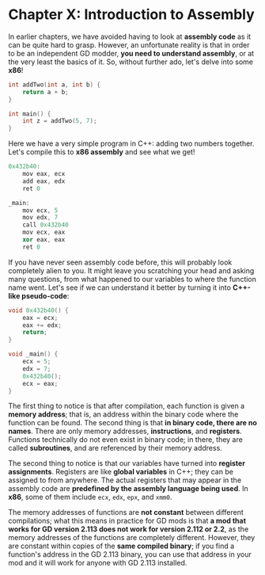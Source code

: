 # Chapter X: Introduction to Assembly

In earlier chapters, we have avoided having to look at **assembly code** as it can be quite hard to grasp. However, an unfortunate reality is that in order to be an independent GD modder, **you need to understand assembly**, or at the very least the basics of it. So, without further ado, let's delve into some **x86**!

```cpp
int addTwo(int a, int b) {
    return a + b;
}

int main() {
    int z = addTwo(5, 7);
}
```
Here we have a very simple program in C++: adding two numbers together. Let's compile this to **x86 assembly** and see what we get!
```cpp
0x432b40:
    mov eax, ecx
    add eax, edx
    ret 0

_main:
    mov ecx, 5
    mov edx, 7
    call 0x432b40
    mov ecx, eax
    xor eax, eax
    ret 0
```

If you have never seen assembly code before, this will probably look completely alien to you. It might leave you scratching your head and asking many questions, from what happened to our variables to where the function name went. Let's see if we can understand it better by turning it into **C++-like pseudo-code**:
```cpp
void 0x432b40() {
    eax = ecx;
    eax += edx;
    return;
}

void _main() {
    ecx = 5;
    edx = 7;
    0x432b40();
    ecx = eax;
}
```

The first thing to notice is that after compilation, each function is given a **memory address**; that is, an address within the binary code where the function can be found. The second thing is that **in binary code, there are no names**. There are only memory addresses, **instructions**, and **registers**. Functions technically do not even exist in binary code; in there, they are called **subroutines**, and are referenced by their memory address.

The second thing to notice is that our variables have turned into **register assignments**. Registers are like **global variables** in C++; they can be assigned to from anywhere. The actual registers that may appear in the assembly code are **predefined by the assembly language being used**. In **x86**, some of them include `ecx`, `edx`, `epx`, and `xmm0`.

The memory addresses of functions are **not constant** between different compilations; what this means in practice for GD mods is that **a mod that works for GD version 2.113 does not work for version 2.112 or 2.2**, as the memory addresses of the functions are completely different. However, they are constant within copies of the **same compiled binary**; if you find a function's address in the GD 2.113 binary, you can use that address in your mod and it will work for anyone with GD 2.113 installed.


